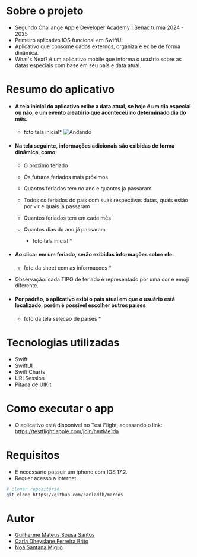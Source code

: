 # Sobre o projeto

- Segundo Challange Apple Developer Academy | Senac turma 2024 - 2025
- Primeiro aplicativo IOS funcional em SwiftUI
- Aplicativo que consome dados externos, organiza e exibe de forma dinâmica.
- What's Next? é um aplicativo mobile que informa o usuário sobre as datas especiais com base em seu país e data atual.

# Resumo do aplicativo

- #### A tela inicial do aplicativo exibe a data atual, se hoje é um dia especial ou não, e um evento aleatório que aconteceu no determinado dia do mês.

    * foto tela inicial*
    ![Andando](https://github.com/Npczz2/Joginho-c1/blob/main/Assets/andando.gif) 

- #### Na tela seguinte, informações adicionais são exibidas de forma dinâmica, como:

    - O proximo feriado
    - Os futuros feriados mais próximos
    - Quantos feriados tem no ano e quantos ja passaram
    - Todos os feriados do país com suas respectivas datas, quais estão por vir e quais já passaram
    - Quantos feriados tem em cada mês
    - Quantos dias do ano já passaram
 
      * foto tela inicial *

- #### Ao clicar em um feriado, serão exibidas informações sobre ele:

   * foto da sheet com as informacoes *

- Observação: cada TIPO de feriado é representado por uma cor e emoji diferente.


- #### Por padrão, o aplicativo exibi o país atual em que o usuário está localizado, porém é possível escolher outros países

   * foto da tela selecao de paises *



# Tecnologias utilizadas
- Swift
- SwiftUI
- Swift Charts
- URLSession
- Pitada de UIKit

# Como executar o app

- O aplicativo está disponível no Test Flight, acessando o link: https://testflight.apple.com/join/hmtMe1da
# Requisitos

- É necessário possuir um iphone com IOS 17.2.
- Requer acesso a internet.
  
```bash
# clonar repositório
git clone https://github.com/carladfb/marcos
```

# Autor

- [Guilherme Mateus Sousa Santos](https://github.com/Domiuau)
- [Carla Dheyslane Ferreira Brito](https://github.com/carladfb) 
- [Noá Santana Miglio](https://github.com/Noivtroivsky)
